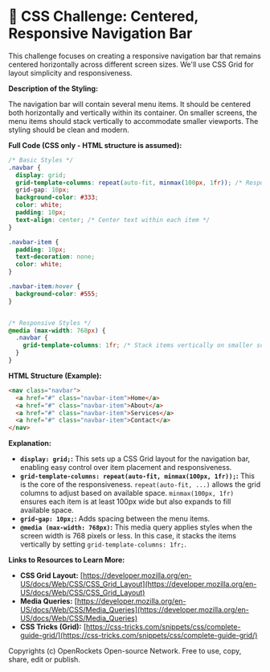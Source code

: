 # 🐞 CSS Challenge:  Centered, Responsive Navigation Bar


This challenge focuses on creating a responsive navigation bar that remains centered horizontally across different screen sizes. We'll use CSS Grid for layout simplicity and responsiveness.

**Description of the Styling:**

The navigation bar will contain several menu items.  It should be centered both horizontally and vertically within its container.  On smaller screens, the menu items should stack vertically to accommodate smaller viewports.  The styling should be clean and modern.


**Full Code (CSS only - HTML structure is assumed):**

```css
/* Basic Styles */
.navbar {
  display: grid;
  grid-template-columns: repeat(auto-fit, minmax(100px, 1fr)); /* Responsive columns */
  grid-gap: 10px;
  background-color: #333;
  color: white;
  padding: 10px;
  text-align: center; /* Center text within each item */
}

.navbar-item {
  padding: 10px;
  text-decoration: none;
  color: white;
}

.navbar-item:hover {
  background-color: #555;
}


/* Responsive Styles */
@media (max-width: 768px) {
  .navbar {
    grid-template-columns: 1fr; /* Stack items vertically on smaller screens */
  }
}
```

**HTML Structure (Example):**

```html
<nav class="navbar">
  <a href="#" class="navbar-item">Home</a>
  <a href="#" class="navbar-item">About</a>
  <a href="#" class="navbar-item">Services</a>
  <a href="#" class="navbar-item">Contact</a>
</nav>
```

**Explanation:**

* **`display: grid;`:** This sets up a CSS Grid layout for the navigation bar, enabling easy control over item placement and responsiveness.
* **`grid-template-columns: repeat(auto-fit, minmax(100px, 1fr));`:** This is the core of the responsiveness. `repeat(auto-fit, ...)` allows the grid columns to adjust based on available space. `minmax(100px, 1fr)` ensures each item is at least 100px wide but also expands to fill available space.
* **`grid-gap: 10px;`:** Adds spacing between the menu items.
* **`@media (max-width: 768px)`:** This media query applies styles when the screen width is 768 pixels or less.  In this case, it stacks the items vertically by setting `grid-template-columns: 1fr;`.


**Links to Resources to Learn More:**

* **CSS Grid Layout:** [https://developer.mozilla.org/en-US/docs/Web/CSS/CSS_Grid_Layout](https://developer.mozilla.org/en-US/docs/Web/CSS/CSS_Grid_Layout)
* **Media Queries:** [https://developer.mozilla.org/en-US/docs/Web/CSS/Media_Queries](https://developer.mozilla.org/en-US/docs/Web/CSS/Media_Queries)
* **CSS Tricks (Grid):** [https://css-tricks.com/snippets/css/complete-guide-grid/](https://css-tricks.com/snippets/css/complete-guide-grid/)


Copyrights (c) OpenRockets Open-source Network. Free to use, copy, share, edit or publish.

